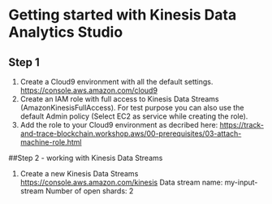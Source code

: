 # Getting started with Kinesis Data Analytics Studio

## Step 1
1. Create a Cloud9 environment with all the default settings. https://console.aws.amazon.com/cloud9
2. Create an IAM role with full access to Kinesis Data Streams (AmazonKinesisFullAccess). For test purpose you can also use the default Admin policy (Select EC2 as service while creating the role).
3. Add the role to your Cloud9 environment as decribed here: https://track-and-trace-blockchain.workshop.aws/00-prerequisites/03-attach-machine-role.html

##Step 2 - working with Kinesis Data Streams
1. Create a new Kinesis Data Streams https://console.aws.amazon.com/kinesis
Data stream name: my-input-stream
Number of open shards: 2


